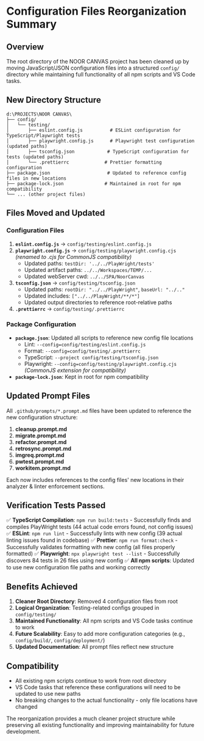 # Configuration Files Reorganization Summary

## Overview
The root directory of the NOOR CANVAS project has been cleaned up by moving JavaScript/JSON configuration files into a structured `config/` directory while maintaining full functionality of all npm scripts and VS Code tasks.

## New Directory Structure

```
d:\PROJECTS\NOOR CANVAS\
├── config/
│   └── testing/
│       ├── eslint.config.js          # ESLint configuration for TypeScript/Playwright tests
│       ├── playwright.config.js      # Playwright test configuration (updated paths)
│       ├── tsconfig.json            # TypeScript configuration for tests (updated paths)
│       └── .prettierrc             # Prettier formatting configuration
├── package.json                     # Updated to reference config files in new locations
├── package-lock.json               # Maintained in root for npm compatibility
└── ... (other project files)
```

## Files Moved and Updated

### Configuration Files
1. **`eslint.config.js`** → `config/testing/eslint.config.js`
2. **`playwright.config.js`** → `config/testing/playwright.config.cjs` *(renamed to .cjs for CommonJS compatibility)*
   - Updated paths: `testDir: '../../PlayWright/tests'`
   - Updated artifact paths: `../../Workspaces/TEMP/...`
   - Updated webServer cwd: `../../SPA/NoorCanvas`
3. **`tsconfig.json`** → `config/testing/tsconfig.json`
   - Updated paths: `rootDir: "../../PlayWright"`, `baseUrl: "../.."`
   - Updated includes: `["../../PlayWright/**/*"]`
   - Updated output directories to reference root-relative paths
4. **`.prettierrc`** → `config/testing/.prettierrc`

### Package Configuration
- **`package.json`**: Updated all scripts to reference new config file locations
  - Lint: `--config=config/testing/eslint.config.js`
  - Format: `--config=config/testing/.prettierrc`  
  - TypeScript: `--project config/testing/tsconfig.json`
  - Playwright: `--config=config/testing/playwright.config.cjs` *(CommonJS extension for compatibility)*
- **`package-lock.json`**: Kept in root for npm compatibility

## Updated Prompt Files
All `.github/prompts/*.prompt.md` files have been updated to reference the new configuration structure:

1. **cleanup.prompt.md**
2. **migrate.prompt.md**
3. **refactor.prompt.md**
4. **retrosync.prompt.md**
5. **imgreq.prompt.md**
6. **pwtest.prompt.md**
7. **workitem.prompt.md**

Each now includes references to the config files' new locations in their analyzer & linter enforcement sections.

## Verification Tests Passed

✅ **TypeScript Compilation**: `npm run build:tests` - Successfully finds and compiles PlayWright tests (44 actual code errors found, not config issues)
✅ **ESLint**: `npm run lint` - Successfully lints with new config (39 actual linting issues found in codebase)
✅ **Prettier**: `npm run format:check` - Successfully validates formatting with new config (all files properly formatted)
✅ **Playwright**: `npx playwright test --list` - Successfully discovers 84 tests in 26 files using new config
✅ **All npm scripts**: Updated to use new configuration file paths and working correctly

## Benefits Achieved

1. **Cleaner Root Directory**: Removed 4 configuration files from root
2. **Logical Organization**: Testing-related configs grouped in `config/testing/`
3. **Maintained Functionality**: All npm scripts and VS Code tasks continue to work
4. **Future Scalability**: Easy to add more configuration categories (e.g., `config/build/`, `config/deployment/`)
5. **Updated Documentation**: All prompt files reflect new structure

## Compatibility
- All existing npm scripts continue to work from root directory
- VS Code tasks that reference these configurations will need to be updated to use new paths
- No breaking changes to the actual functionality - only file locations have changed

The reorganization provides a much cleaner project structure while preserving all existing functionality and improving maintainability for future development.